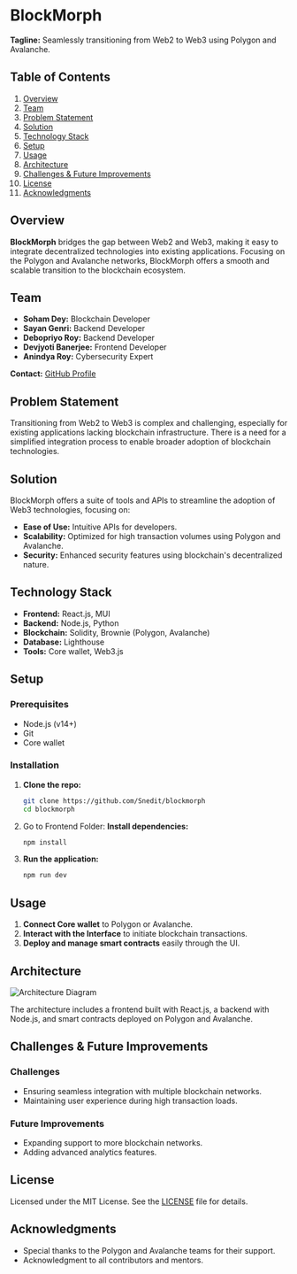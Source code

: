 # BlockMorph

**Tagline:** Seamlessly transitioning from Web2 to Web3 using Polygon and Avalanche.

## Table of Contents
1. [Overview](#overview)
2. [Team](#team)
3. [Problem Statement](#problem-statement)
4. [Solution](#solution)
5. [Technology Stack](#technology-stack)
6. [Setup](#setup)
7. [Usage](#usage)
8. [Architecture](#architecture)
9. [Challenges & Future Improvements](#challenges--future-improvements)
10. [License](#license)
11. [Acknowledgments](#acknowledgments)

## Overview

**BlockMorph** bridges the gap between Web2 and Web3, making it easy to integrate decentralized technologies into existing applications. Focusing on the Polygon and Avalanche networks, BlockMorph offers a smooth and scalable transition to the blockchain ecosystem.

## Team

- **Soham Dey:** Blockchain Developer
- **Sayan Genri:** Backend Developer
- **Debopriyo Roy:** Backend Developer
- **Devjyoti Banerjee:** Frontend Developer
- **Anindya Roy:** Cybersecurity Expert

**Contact:** [GitHub Profile](https://github.com/Snedit)

## Problem Statement

Transitioning from Web2 to Web3 is complex and challenging, especially for existing applications lacking blockchain infrastructure. There is a need for a simplified integration process to enable broader adoption of blockchain technologies.

## Solution

BlockMorph offers a suite of tools and APIs to streamline the adoption of Web3 technologies, focusing on:
- **Ease of Use:** Intuitive APIs for developers.
- **Scalability:** Optimized for high transaction volumes using Polygon and Avalanche.
- **Security:** Enhanced security features using blockchain's decentralized nature.

## Technology Stack

- **Frontend:** React.js, MUI
- **Backend:** Node.js, Python
- **Blockchain:** Solidity, Brownie (Polygon, Avalanche)
- **Database:** Lighthouse
- **Tools:** Core wallet, Web3.js

## Setup

### Prerequisites
- Node.js (v14+)
- Git
- Core wallet

### Installation

1. **Clone the repo:**
    ```bash
    git clone https://github.com/Snedit/blockmorph
    cd blockmorph
    ```

2. Go to Frontend Folder:
   **Install dependencies:**
    ```bash
    npm install
    ```
4. **Run the application:**
    ```bash
    npm run dev
    ```

## Usage

1. **Connect Core wallet** to Polygon or Avalanche.
2. **Interact with the Interface** to initiate blockchain transactions.
3. **Deploy and manage smart contracts** easily through the UI.

## Architecture

![Architecture Diagram](link-to-architecture-diagram)

The architecture includes a frontend built with React.js, a backend with Node.js, and smart contracts deployed on Polygon and Avalanche.

## Challenges & Future Improvements

### Challenges
- Ensuring seamless integration with multiple blockchain networks.
- Maintaining user experience during high transaction loads.

### Future Improvements
- Expanding support to more blockchain networks.
- Adding advanced analytics features.

## License

Licensed under the MIT License. See the [LICENSE](LICENSE) file for details.

## Acknowledgments

- Special thanks to the Polygon and Avalanche teams for their support.
- Acknowledgment to all contributors and mentors.
